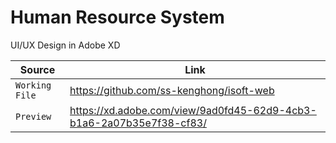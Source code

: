# Human Resource System
UI/UX Design in Adobe XD

| Source | Link |
| --- | --- |
| <code>Working File</code> | https://github.com/ss-kenghong/isoft-web |
| <code>Preview</code> | https://xd.adobe.com/view/9ad0fd45-62d9-4cb3-b1a6-2a07b35e7f38-cf83/ |